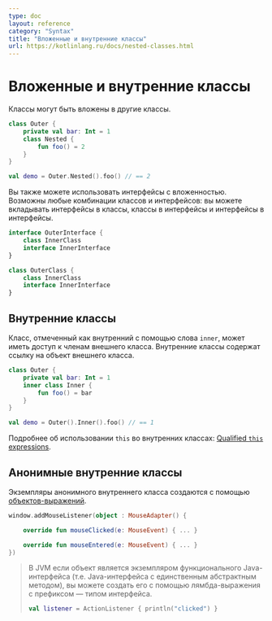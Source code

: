 ```yaml
---
type: doc
layout: reference
category: "Syntax"
title: "Вложенные и внутренние классы"
url: https://kotlinlang.ru/docs/nested-classes.html
---
```


<!-- При переводе статьи оригинальная версия была от 11 February 2021 -->

<!-- Nested and inner classes -->
# Вложенные и внутренние классы

<!-- Classes can be nested in other classes: -->
Классы могут быть вложены в другие классы.

```kotlin
class Outer {
    private val bar: Int = 1
    class Nested {
        fun foo() = 2
    }
}

val demo = Outer.Nested().foo() // == 2
```

<!-- You can also use interfaces with nesting. All combinations of classes and interfaces are possible: You can nest interfaces
in classes, classes in interfaces, and interfaces in interfaces. -->
Вы также можете использовать интерфейсы с вложенностью. Возможны любые комбинации классов и интерфейсов: вы можете
вкладывать интерфейсы в классы, классы в интерфейсы и интерфейсы в интерфейсы.

```kotlin
interface OuterInterface {
    class InnerClass
    interface InnerInterface
}

class OuterClass {
    class InnerClass
    interface InnerInterface
}
```

<a name="inner-classes"></a>
<!-- ## Inner classes -->
## Внутренние классы

<!-- A nested class marked as `inner` can access the members of its outer class. Inner classes carry a reference to an object of an outer class: -->
Класс, отмеченный как внутренний с помощью слова `inner`, может иметь доступ к членам внешнего класса. Внутренние классы
содержат ссылку на объект внешнего класса.

```kotlin
class Outer {
    private val bar: Int = 1
    inner class Inner {
        fun foo() = bar
    }
}

val demo = Outer().Inner().foo() // == 1
```

<!-- See [Qualified `this` expressions](this-expressions.md) to learn about disambiguation of `this` in inner classes. -->
Подробнее об использовании `this` во внутренних классах: [Qualified `this` expressions](this-expressions.html).

<a name="anonymous-inner-classes"></a>
<!-- ## Anonymous inner classes -->
## Анонимные внутренние классы

<!-- Anonymous inner class instances are created using an [object expression](object-declarations.md#object-expressions): -->
Экземпляры анонимного внутреннего класса создаются с помощью [объектов-выражений](object-declarations.html#object-expressions).

```kotlin
window.addMouseListener(object : MouseAdapter() {

    override fun mouseClicked(e: MouseEvent) { ... }

    override fun mouseEntered(e: MouseEvent) { ... }
})
```

<!-- > On the JVM, if the object is an instance of a functional Java interface (that means a Java interface with a single 
> abstract method), you can create it using a lambda expression prefixed with the type of the interface:
>
>```kotlin
> val listener = ActionListener { println("clicked") }
> ``` -->
> В JVM если объект является экземпляром функционального Java-интерфейса (т.е. Java-интерфейса с единственным
> абстрактным методом), вы можете создать его с помощью лямбда-выражения с префиксом — типом интерфейса.
>
> ```kotlin
> val listener = ActionListener { println("clicked") }
> ```
